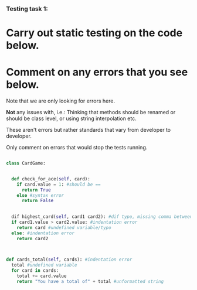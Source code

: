 ### Testing task 1:

# Carry out static testing on the code below.
# Comment on any errors that you see below.

Note that we are only looking for errors here.

**Not** any issues with, i.e.: 
Thinking that methods should be renamed or should be class level, or using string interpolation etc. 

These aren't errors but rather standards that vary from developer to developer. 

Only comment on errors that would stop the tests running.

```python

class CardGame:


  def check_for_ace(self, card):
    if card.value = 1: #should be ==
      return True
    else #syntax error
      return False
   

  dif highest_card(self, card1 card2): #dif typo, missing comma between arguments
  if card1.value > card2.value: #indentation error
    return card #undefined variable/typo
  else: #indentation error
    return card2
  


def cards_total(self, cards): #indentation error
  total #undefined variable
  for card in cards:
    total += card.value
    return "You have a total of" + total #unformatted string
  
```
